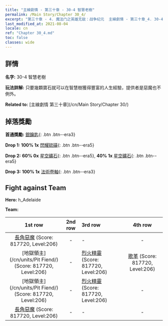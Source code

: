 ```yaml
---
title: "主線劇情 - 第三十章 - 30-4 智慧老樹"
permalink: /Main Story/Chapter 30_4/
excerpt: "第三十章 - 4. 魔法门之英雄无敌：战争纪元  主線劇情 - 第三十章_4. 30-4 智慧老樹"
last_modified_at: 2021-08-04
locale: cn
ref: "Chapter 30_4.md"
toc: false
classes: wide
---
```


## 詳情

 **名字:** 30-4 智慧老樹

 **玩法詳解:** 只要幾顆寶石就可以在智慧樹獲得豐富的人生經驗，提供者是惡魔也不例外。

 **Related to:** [主線劇情 第三十章](/cn/Main Story/Chapter 30/)

## 掉落獎勵

 **首通獎勵:** [銀鑰匙](/cn/Items/con_693/){: .btn .btn--era3}

 **Drop 1:** **100% 1x** [閃耀硫磺](/cn/Items/mat_99/){: .btn .btn--era5}

 **Drop 2:** **60% 0x** [星空礦石](/cn/Items/mat_89/){: .btn .btn--era5}, **40% 1x** [星空礦石](/cn/Items/mat_89/){: .btn .btn--era5}

 **Drop 3:** **100% 1x** [法術卷軸](/cn/Items/con_694/){: .btn .btn--era3}


## Fight against Team
 **Hero:** h_Adelaide

 **Team:**


  | 1st row | 2nd row | 3rd row | 4th row |
  |:----:|:----:|:----|:----:|
  | [長角惡魔](/cn/units/Demon/) (Score: 817720, Level:206)  | - | - | - |
  | [地獄領主](/cn/units/Pit Fiend/) (Score: 817720, Level:206)  | - | [烈火精靈](/cn/units/Efreeti/) (Score: 817720, Level:206)  | [歌革](/cn/units/Gog/) (Score: 817720, Level:206)  |
  | [地獄領主](/cn/units/Pit Fiend/) (Score: 817720, Level:206)  | - | [烈火精靈](/cn/units/Efreeti/) (Score: 817720, Level:206)  | - |
  | [長角惡魔](/cn/units/Demon/) (Score: 817720, Level:206)  | - | - | - |


